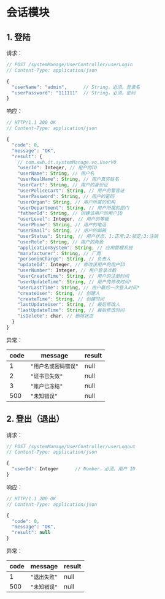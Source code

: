 # 会话模块

## 1. 登陆

请求：

```javascript
// POST /systemManage/UserController/userLogin
// Content-Type: application/json

{
  "userName": "admin",      // String，必须。登录名
  "userPassword": "111111"  // String，必须。密码
}
```

响应：

```javascript
// HTTP/1.1 200 OK
// Content-Type: application/json

{
  "code": 0,
  "message": "OK",
  "result": {
    // com.xwh.it.systemManage.vo.UserVO
    "userId": Integer, // 用户的ID
    "userName": String, // 用户名
    "userRealName": String, // 用户真实姓名
    "userCart": String, // 用户的身份证
    "userPoliceCart": String, // 用户的警官证
    "userPassword": String, // 用户的密码
    "userOrgan": String, // 用户所属的机构
    "userDepartment": String, // 用户所属的部门
    "fatherId": String, // 创建该用户的用户ID
    "userLevel": Integer, // 用户的等級
    "userPhone": String, // 用户的电话
    "userEmail": String, // 用户的邮箱
    "userStatus": String, // 用户状态，1:正常;2:锁定;3:注销
    "userRole": String, // 用户的角色
    "applicationSystem": String, // 应用管理系统
    "manufacturer": String, // 厂商
    "personinCharge": String, // 负责人
    "updateId": Integer, // 修改该用户的用户ID
    "userNumber": Integer, // 用户登录次数
    "userCreateTime": String, // 用户的注册时间
    "userUpdateTime": String, // 用户的修改时间*
    "userLastTime": String, // 用户最后一次登入时间*
    "createUser": String, // 创建人
    "createTime": String, // 创建时间
    "lastUpdateUser": String, // 最后修改人
    "lastUpdateTime": String, // 最后修改时间
    "isDelete": char, // 删除状态
  }
}
```

异常：

| code | message | result |
| - | - | - |
| 1 | `"用户名或密码错误"` | null |
| 2 | `"证书已失效"` | null |
| 3 | `"账户已冻结"` | null |
| 500 | `"未知错误"` | null |

## 2. 登出（退出）

请求：

```javascript
// POST /systemManage/UserController/userLogout
// Content-Type: application/json

{
  "userId": Integer      // Number，必须。用户 ID
}
```

响应：

```javascript
// HTTP/1.1 200 OK
// Content-Type: application/json

{
  "code": 0,
  "message": "OK",
  "result": null
}
```

异常：

| code | message | result |
| - | - | - |
| 1 | `"退出失败"` | null |
| 500 | `"未知错误"` | null |